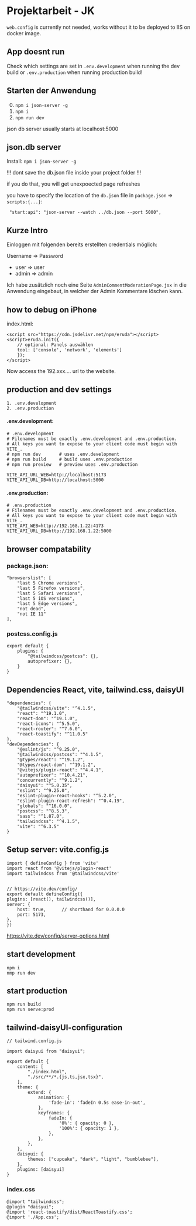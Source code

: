 # Projektarbeit - JK

`web.config` is currently not needed, works without it to be deployed to IIS on docker image.

## App doesnt run

Check which settings are set in `.env.development` when running the dev build
or `.env.production` when running production build!

## Starten der Anwendung

0. `npm i json-server -g`
1. `npm i`
2. `npm run dev`

json db server usually starts at localhost:5000

## json.db server

Install: `npm i json-server -g` 

!!! dont save the db.json file inside your project folder !!!

if you do that, you will get unexpoected page refreshes

you have to specify the location of the `db.json` file in `package.json` => `scripts:{...}`:

     "start:api": "json-server --watch ../db.json --port 5000",


## Kurze Intro

Einloggen mit folgenden bereits erstellten credentials möglich:

Username => Password
- user  => user
- admin => admin

Ich habe zusätzlich noch eine Seite `AdminCommentModerationPage.jsx` in die Anwendung eingebaut, in welcher der Admin Kommentare löschen  kann.

## how to debug on iPhone 

index.html:

    <script src="https://cdn.jsdelivr.net/npm/eruda"></script>
    <script>eruda.init({
        // optional: Panels auswählen
        tool: ['console', 'network', 'elements']
        });
    </script>

 Now access the 192.xxx.... url to the website.


 ## production and dev settings

    1. .env.development
    2. .env.production   

#### .env.development:

    # .env.development
    # Filenames must be exactly .env.development and .env.production.
    # All keys you want to expose to your client code must begin with VITE_.
    # npm run dev       # uses .env.development
    # npm run build     # build uses .env.production
    # npm run preview   # preview uses .env.production

    VITE_API_URL_WEB=http://localhost:5173
    VITE_API_URL_DB=http://localhost:5000

#### .env.production:

    # .env.production
    # Filenames must be exactly .env.development and .env.production.
    # All keys you want to expose to your client code must begin with VITE_.
    VITE_API_WEB=http://192.168.1.22:4173
    VITE_API_URL_DB=http://192.168.1.22:5000

## browser compatability

### package.json:

    "browserslist": [
        "last 5 Chrome versions",
        "last 5 Firefox versions",
        "last 5 Safari versions",
        "last 5 iOS versions",
        "last 5 Edge versions",
        "not dead",
        "not IE 11"
    ],

### postcss.config.js

    export default {
        plugins: {
            "@tailwindcss/postcss": {},
            autoprefixer: {},
        }
    }

## Dependencies React, vite, tailwind.css, daisyUI

    "dependencies": {
        "@tailwindcss/vite": "^4.1.5",
        "react": "^19.1.0",
        "react-dom": "^19.1.0",
        "react-icons": "^5.5.0",
        "react-router": "^7.6.0",
        "react-toastify": "^11.0.5"
    },
    "devDependencies": {
        "@eslint/js": "^9.25.0",
        "@tailwindcss/postcss": "^4.1.5",
        "@types/react": "^19.1.2",
        "@types/react-dom": "^19.1.2",
        "@vitejs/plugin-react": "^4.4.1",
        "autoprefixer": "^10.4.21",
        "concurrently": "^9.1.2",
        "daisyui": "^5.0.35",
        "eslint": "^9.25.0",
        "eslint-plugin-react-hooks": "^5.2.0",
        "eslint-plugin-react-refresh": "^0.4.19",
        "globals": "^16.0.0",
        "postcss": "^8.5.3",
        "sass": "^1.87.0",
        "tailwindcss": "^4.1.5",
        "vite": "^6.3.5"
    }


## Setup server: vite.config.js

    import { defineConfig } from 'vite'
    import react from '@vitejs/plugin-react'
    import tailwindcss from '@tailwindcss/vite'


    // https://vite.dev/config/
    export default defineConfig({
    plugins: [react(), tailwindcss()],
    server: {
        host: true,      // shorthand for 0.0.0.0
        port: 5173,
    },
    })

https://vite.dev/config/server-options.html


## start development

    npm i
    nmp run dev

## start production

    npm run build
    npm run serve:prod

## tailwind-daisyUI-configuration

    // tailwind.config.js

    import daisyui from "daisyui";

    export default {
        content: [
            "./index.html",
            "./src/**/*.{js,ts,jsx,tsx}",
        ],
        theme: {
            extend: {
                animation: {
                    'fade-in': 'fadeIn 0.5s ease-in-out',
                },
                keyframes: {
                    fadeIn: {
                        '0%': { opacity: 0 },
                        '100%': { opacity: 1 },
                    },
                },
            },
        },
        daisyui: {
            themes: ["cupcake", "dark", "light", "bumblebee"],
        },
        plugins: [daisyui]
    }


### index.css

    @import "tailwindcss";
    @plugin "daisyui";
    @import 'react-toastify/dist/ReactToastify.css';
    @import './App.css';


